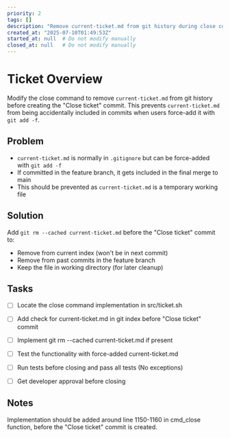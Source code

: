 ```yaml
---
priority: 2
tags: []
description: "Remove current-ticket.md from git history during close command to prevent accidental commits"
created_at: "2025-07-10T01:49:53Z"
started_at: null  # Do not modify manually
closed_at: null   # Do not modify manually
---
```


# Ticket Overview

Modify the close command to remove `current-ticket.md` from git history before creating the "Close ticket" commit. This prevents `current-ticket.md` from being accidentally included in commits when users force-add it with `git add -f`.

## Problem
- `current-ticket.md` is normally in `.gitignore` but can be force-added with `git add -f`
- If committed in the feature branch, it gets included in the final merge to main
- This should be prevented as `current-ticket.md` is a temporary working file

## Solution
Add `git rm --cached current-ticket.md` before the "Close ticket" commit to:
- Remove from current index (won't be in next commit)
- Remove from past commits in the feature branch
- Keep the file in working directory (for later cleanup)

## Tasks

- [ ] Locate the close command implementation in src/ticket.sh
- [ ] Add check for current-ticket.md in git index before "Close ticket" commit
- [ ] Implement git rm --cached current-ticket.md if present
- [ ] Test the functionality with force-added current-ticket.md
- [ ] Run tests before closing and pass all tests (No exceptions)
- [ ] Get developer approval before closing


## Notes

Implementation should be added around line 1150-1160 in cmd_close function, before the "Close ticket" commit is created.
